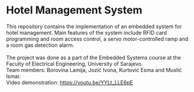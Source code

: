 # Hotel Management System #
This repository contains the implementation of an embedded system for hotel management. Main features of the system include RFID card programming and room access control, a servo motor-controlled ramp and a room gas detection alarm.</br></br> 
The project was done as a part of the Embedded Systems course at the Faculty of Electrical Engineering, University of Sarajevo.</br>
Team members: Borovina Lamija, Jozić Ivona, Kurtović Esma and Muslić Ismar. </br>
Video demonstration: https://youtu.be/YYLt_LLE6pE </br>
